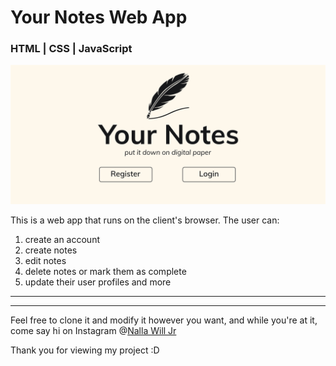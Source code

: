 # Your Notes Web App

### HTML | CSS | JavaScript

![Project Image](/static/img/markdown_image.png)

This is a web app that runs on the client's browser. The user can:

1. create an account
2. create notes
3. edit notes
4. delete notes or mark them as complete
5. update their user profiles and more

---

---

Feel free to clone it and modify it however you want, and while you're at it, come say hi on Instagram @[Nalla Will Jr](http://www.instagram.com/nallawilljr/)

Thank you for viewing my project :D
